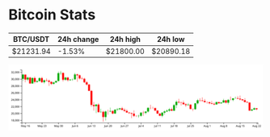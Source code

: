 # Bitcoin Stats

BTC/USDT|24h change|24h high|24h low|
|---|---|---|---|
|$21231.94|-1.53%|$21800.00|$20890.18|

<img src="./chart.svg">
